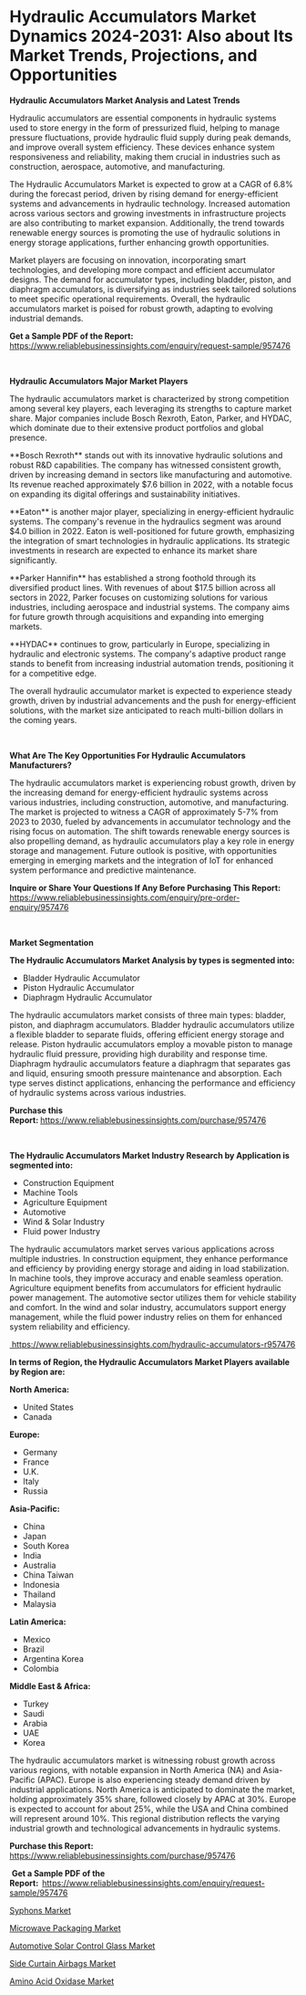 <p><h1>Hydraulic Accumulators Market Dynamics 2024-2031: Also about Its Market Trends, Projections, and Opportunities</h1></p><p><strong>Hydraulic Accumulators Market Analysis and Latest Trends</strong></p>
<p><p>Hydraulic accumulators are essential components in hydraulic systems used to store energy in the form of pressurized fluid, helping to manage pressure fluctuations, provide hydraulic fluid supply during peak demands, and improve overall system efficiency. These devices enhance system responsiveness and reliability, making them crucial in industries such as construction, aerospace, automotive, and manufacturing.</p><p>The Hydraulic Accumulators Market is expected to grow at a CAGR of 6.8% during the forecast period, driven by rising demand for energy-efficient systems and advancements in hydraulic technology. Increased automation across various sectors and growing investments in infrastructure projects are also contributing to market expansion. Additionally, the trend towards renewable energy sources is promoting the use of hydraulic solutions in energy storage applications, further enhancing growth opportunities. </p><p>Market players are focusing on innovation, incorporating smart technologies, and developing more compact and efficient accumulator designs. The demand for accumulator types, including bladder, piston, and diaphragm accumulators, is diversifying as industries seek tailored solutions to meet specific operational requirements. Overall, the hydraulic accumulators market is poised for robust growth, adapting to evolving industrial demands.</p></p>
<p><strong>Get a Sample PDF of the Report:&nbsp;</strong> <a href="https://www.reliablebusinessinsights.com/enquiry/request-sample/957476">https://www.reliablebusinessinsights.com/enquiry/request-sample/957476</a></p>
<p>&nbsp;</p>
<p><strong>Hydraulic Accumulators Major Market Players</strong></p>
<p><p>The hydraulic accumulators market is characterized by strong competition among several key players, each leveraging its strengths to capture market share. Major companies include Bosch Rexroth, Eaton, Parker, and HYDAC, which dominate due to their extensive product portfolios and global presence.</p><p>**Bosch Rexroth** stands out with its innovative hydraulic solutions and robust R&D capabilities. The company has witnessed consistent growth, driven by increasing demand in sectors like manufacturing and automotive. Its revenue reached approximately $7.6 billion in 2022, with a notable focus on expanding its digital offerings and sustainability initiatives.</p><p>**Eaton** is another major player, specializing in energy-efficient hydraulic systems. The company's revenue in the hydraulics segment was around $4.0 billion in 2022. Eaton is well-positioned for future growth, emphasizing the integration of smart technologies in hydraulic applications. Its strategic investments in research are expected to enhance its market share significantly.</p><p>**Parker Hannifin** has established a strong foothold through its diversified product lines. With revenues of about $17.5 billion across all sectors in 2022, Parker focuses on customizing solutions for various industries, including aerospace and industrial systems. The company aims for future growth through acquisitions and expanding into emerging markets.</p><p>**HYDAC** continues to grow, particularly in Europe, specializing in hydraulic and electronic systems. The company's adaptive product range stands to benefit from increasing industrial automation trends, positioning it for a competitive edge.</p><p>The overall hydraulic accumulator market is expected to experience steady growth, driven by industrial advancements and the push for energy-efficient solutions, with the market size anticipated to reach multi-billion dollars in the coming years.</p></p>
<p>&nbsp;</p>
<p><strong>What Are The Key Opportunities For Hydraulic Accumulators Manufacturers?</strong></p>
<p><p>The hydraulic accumulators market is experiencing robust growth, driven by the increasing demand for energy-efficient hydraulic systems across various industries, including construction, automotive, and manufacturing. The market is projected to witness a CAGR of approximately 5-7% from 2023 to 2030, fueled by advancements in accumulator technology and the rising focus on automation. The shift towards renewable energy sources is also propelling demand, as hydraulic accumulators play a key role in energy storage and management. Future outlook is positive, with opportunities emerging in emerging markets and the integration of IoT for enhanced system performance and predictive maintenance.</p></p>
<p><strong>Inquire or Share Your Questions If Any Before Purchasing This Report:</strong> <a href="https://www.reliablebusinessinsights.com/enquiry/pre-order-enquiry/957476">https://www.reliablebusinessinsights.com/enquiry/pre-order-enquiry/957476</a></p>
<p>&nbsp;</p>
<p><strong>Market Segmentation</strong></p>
<p><strong>The Hydraulic Accumulators Market Analysis by types is segmented into:</strong></p>
<p><ul><li>Bladder Hydraulic Accumulator</li><li>Piston Hydraulic Accumulator</li><li>Diaphragm Hydraulic Accumulator</li></ul></p>
<p><p>The hydraulic accumulators market consists of three main types: bladder, piston, and diaphragm accumulators. Bladder hydraulic accumulators utilize a flexible bladder to separate fluids, offering efficient energy storage and release. Piston hydraulic accumulators employ a movable piston to manage hydraulic fluid pressure, providing high durability and response time. Diaphragm hydraulic accumulators feature a diaphragm that separates gas and liquid, ensuring smooth pressure maintenance and absorption. Each type serves distinct applications, enhancing the performance and efficiency of hydraulic systems across various industries.</p></p>
<p><strong>Purchase this Report:&nbsp;</strong><a href="https://www.reliablebusinessinsights.com/purchase/957476">https://www.reliablebusinessinsights.com/purchase/957476</a></p>
<p>&nbsp;</p>
<p><strong>The Hydraulic Accumulators Market Industry Research by Application is segmented into:</strong></p>
<p><ul><li>Construction Equipment</li><li>Machine Tools</li><li>Agriculture Equipment</li><li>Automotive</li><li>Wind & Solar Industry</li><li>Fluid power Industry</li></ul></p>
<p><p>The hydraulic accumulators market serves various applications across multiple industries. In construction equipment, they enhance performance and efficiency by providing energy storage and aiding in load stabilization. In machine tools, they improve accuracy and enable seamless operation. Agriculture equipment benefits from accumulators for efficient hydraulic power management. The automotive sector utilizes them for vehicle stability and comfort. In the wind and solar industry, accumulators support energy management, while the fluid power industry relies on them for enhanced system reliability and efficiency.</p></p>
<p><a href="https://www.reliablebusinessinsights.com/hydraulic-accumulators-r957476">&nbsp;https://www.reliablebusinessinsights.com/hydraulic-accumulators-r957476</a></p>
<p><strong>In terms of Region, the Hydraulic Accumulators Market Players available by Region are:</strong></p>
<p>
    <p> <strong> North America: </strong>
        <ul>
            <li>United States</li>
            <li>Canada</li>
        </ul>
        </p> 
    <p> <strong> Europe: </strong>
        <ul>
            <li>Germany</li>
            <li>France</li>
            <li>U.K.</li>
            <li>Italy</li>
            <li>Russia</li>
        </ul>
        </p> 
    <p> <strong> Asia-Pacific: </strong>
        <ul>
            <li>China</li>
            <li>Japan</li>
            <li>South Korea</li>
            <li>India</li>
            <li>Australia</li>
            <li>China Taiwan</li>
            <li>Indonesia</li>
            <li>Thailand</li>
            <li>Malaysia</li>
        </ul>
        </p> 
    <p> <strong> Latin America: </strong>
        <ul>
            <li>Mexico</li>
            <li>Brazil</li>
            <li>Argentina Korea</li>
            <li>Colombia</li>
        </ul>
        </p> 
    <p> <strong> Middle East & Africa: </strong>
        <ul>
            <li>Turkey</li>
            <li>Saudi</li>
            <li>Arabia</li>
            <li>UAE</li>
            <li>Korea</li>
        </ul>
    </p>
    </p>
<p><p>The hydraulic accumulators market is witnessing robust growth across various regions, with notable expansion in North America (NA) and Asia-Pacific (APAC). Europe is also experiencing steady demand driven by industrial applications. North America is anticipated to dominate the market, holding approximately 35% share, followed closely by APAC at 30%. Europe is expected to account for about 25%, while the USA and China combined will represent around 10%. This regional distribution reflects the varying industrial growth and technological advancements in hydraulic systems.</p></p>
<p><strong>Purchase this Report: </strong><a href="https://www.reliablebusinessinsights.com/purchase/957476">https://www.reliablebusinessinsights.com/purchase/957476</a></p>
<p>&nbsp;<strong>Get a Sample PDF of the Report:&nbsp;&nbsp;</strong><a href="https://www.reliablebusinessinsights.com/enquiry/request-sample/957476">https://www.reliablebusinessinsights.com/enquiry/request-sample/957476</a></p>
<p><strong></strong></p>
<p><p><a href="https://www.linkedin.com/pulse/global-syphons-market-opportunities-challenges2024-2031-qqyic?trackingId=UPjm2kDcRt6izBsSxW1b4g%3D%3D">Syphons Market</a></p><p><a href="https://issuu.com/reportprime-2/docs/microwave-packaging-market-size-203_f647a7c12e075d">Microwave Packaging Market</a></p><p><a href="https://github.com/GRUBBSCHARLES/Market-Research-Report-List-1/blob/main/automotive-solar-control-glass-market.md">Automotive Solar Control Glass Market</a></p><p><a href="https://medium.com/@pinkierau13/the-market-for-side-curtain-airbags-market-is-examined-in-this-report-along-with-the-factors-a9522399b431">Side Curtain Airbags Market</a></p><p><a href="https://medium.com/@kaceyrath_40350/the-amino-acid-oxidase-market-has-experienced-impressive-growth-in-recent-years-expanding-its-f12c5af4a8f5">Amino Acid Oxidase Market</a></p></p>